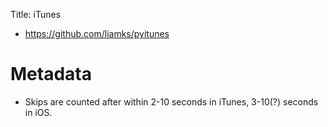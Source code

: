 Title: iTunes

- <https://github.com/liamks/pyitunes>

# Metadata

- Skips are counted after within 2-10 seconds in iTunes, 3-10(?) seconds in iOS.
